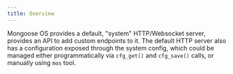 ```yaml
---
title: Overview
---
```


Mongoose OS provides a default, "system" HTTP/Websocket server, provides an API
to add custom endpoints to it. The default HTTP server also has a configuration
exposed through the system config, which could be managed either programmatically
via `cfg_get()` and `cfg_save()` calls, or manually using `mos` tool.

